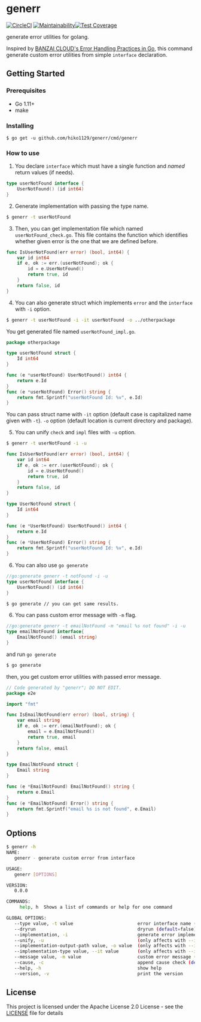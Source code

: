 # generr

[![CircleCI](https://circleci.com/gh/hiko1129/generr.svg?style=svg)](https://circleci.com/gh/hiko1129/generr)
[![Maintainability](https://api.codeclimate.com/v1/badges/5acb46b675867eaa697e/maintainability)](https://codeclimate.com/github/hiko1129/generr/maintainability)[![Test Coverage](https://api.codeclimate.com/v1/badges/5acb46b675867eaa697e/test_coverage)](https://codeclimate.com/github/hiko1129/generr/test_coverage)

generate error utilities for golang.

Inspired by [BANZAI CLOUD's Error Handling Practices in Go](https://banzaicloud.com/blog/error-handling-go/),
this command generate custom error utilities from simple `interface` declaration.

## Getting Started

### Prerequisites
- Go 1.11+
- make

### Installing
```
$ go get -u github.com/hiko1129/generr/cmd/generr
```

### How to use
1. You declare `interface` which must have a single function and *named* return values (if needs).
```go
type userNotFound interface {
	UserNotFound() (id int64)
}
```

2. Generate implementation with passing the type name.
```sh
$ generr -t userNotFound
```

3. Then, you can get implementation file which named `userNotFound_check.go`.
This file contains the function which identifies whether given error is the one that we are defined before.

```go
func IsUserNotFound(err error) (bool, int64) {
	var id int64
	if e, ok := err.(userNotFound); ok {
		id = e.UserNotFound()
		return true, id
	}
	return false, id
}
```

4. You can also generate struct which implements `error` and the `interface` with `-i` option.

```sh
$ generr -t userNotFound -i -it userNotFound -o ../otherpackage
```
You get generated file named `userNotFound_impl.go`.

```go
package otherpackage

type userNotFound struct {
	Id int64
}

func (e *userNotFound) UserNotFound() int64 {
	return e.Id
}
func (e *userNotFound) Error() string {
	return fmt.Sprintf("userNotFound Id: %v", e.Id)
}
```

You can pass struct name with `-it` option (default case is capitalized name given with `-t`).
`-o` option (default location is current directory and package).

5. You can unify `check` and `impl` files with `-u` option.
```sh
$ generr -t userNotFound -i -u
```

```go
func IsUserNotFound(err error) (bool, int64) {
	var id int64
	if e, ok := err.(userNotFound); ok {
		id = e.UserNotFound()
		return true, id
	}
	return false, id
}

type UserNotFound struct {
	Id int64
}

func (e *UserNotFound) UserNotFound() int64 {
	return e.Id
}
func (e *UserNotFound) Error() string {
	return fmt.Sprintf("userNotFound Id: %v", e.Id)
}

```

6. You can also use `go generate`

```go
//go:generate generr -t notFound -i -u
type userNotFound interface {
	UserNotFound() (id int64)
}
```

```sh
$ go generate // you can get same results.
```

6. You can pass custom error message with `-m` flag.
```go
//go:generate generr -t emailNotFound -m "email %s not found" -i -u
type emailNotFound interface{
    EmailNotFound() (email string)	
}
```

and run `go generate`

```sh
$ go generate 
```

then, you get custom error utilities with passed error message.

```go
// Code generated by "generr"; DO NOT EDIT.
package e2e

import "fmt"

func IsEmailNotFound(err error) (bool, string) {
	var email string
	if e, ok := err.(emailNotFound); ok {
		email = e.EmailNotFound()
		return true, email
	}
	return false, email
}

type EmailNotFound struct {
	Email string
}

func (e *EmailNotFound) EmailNotFound() string {
	return e.Email
}
func (e *EmailNotFound) Error() string {
	return fmt.Sprintf("email %s is not found", e.Email)
}
```


## Options
```sh
$ generr -h
NAME:
   generr - generate custom error from interface

USAGE:
   generr [OPTIONS]

VERSION:
   0.0.0

COMMANDS:
     help, h  Shows a list of commands or help for one command

GLOBAL OPTIONS:
   --type value, -t value                        error interface name (required)
   --dryrun                                      dryrun (default=false)
   --implementation, -i                          generate error implementation (default=false)
   --unify, -u                                   (only affects with --implementation option) unify implementation with checking function (default=false)
   --implementation-output-path value, -o value  (only affects with --implementation option) implementation output path (default=current directory)
   --implementation-type value, --it value       (only affects with --implementation option) implementation type name (default=capitalized given type name)
   --message value, -m value                     custom error message (optional)
   --cause, -c                                   append cause check (default=false)
   --help, -h                                    show help
   --version, -v                                 print the version
```

## License
This project is licensed under the Apache License 2.0 License - see the [LICENSE](LICENSE) file for details
